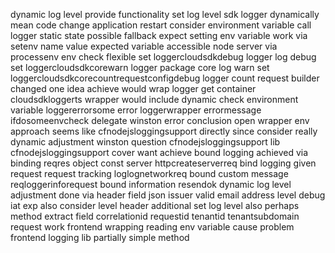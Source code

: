 dynamic log level provide functionality set log level sdk logger dynamically mean code change application restart consider environment variable call logger static state possible fallback expect setting env variable work via setenv name value expected variable accessible node server via processenv env check flexible set loggercloudsdkdebug logger log debug set loggercloudsdkcorewarn logger package core log warn set loggercloudsdkcorecountrequestconfigdebug logger count request builder changed one idea achieve would wrap logger get container cloudsdkloggerts wrapper would include dynamic check environment variable loggererrorsome error loggerwrapper errormessage ifdosomeenvcheck delegate winston error conclusion open wrapper env approach seems like cfnodejsloggingsupport directly since consider really dynamic adjustment winston question cfnodejsloggingsupport lib cfnodejsloggingsupport cover want achieve bound logging achieved via binding reqres object const server httpcreateserverreq bind logging given request request tracking loglognetworkreq bound custom message reqloggerinforequest bound information resendok dynamic log level adjustment done via header field json issuer valid email address level debug iat exp also consider level header additional set log level also perhaps method extract field correlationid requestid tenantid tenantsubdomain request work frontend wrapping reading env variable cause problem frontend logging lib partially simple method
